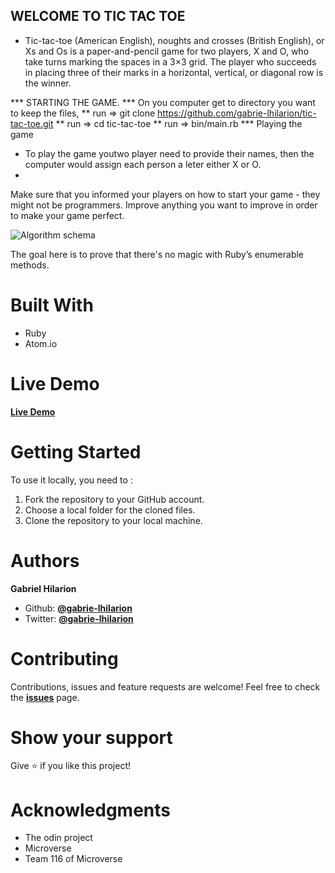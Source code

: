 ## WELCOME TO TIC TAC TOE
 * Tic-tac-toe (American English), noughts and crosses (British English), or Xs and Os is a paper-and-pencil game for two    players, X and O, who take turns marking the spaces in a 3×3 grid. The player who succeeds in placing three of their marks in a horizontal, vertical, or diagonal row is the winner.


*** STARTING THE GAME.
*** On you computer get to directory you want to keep the files, 
   ** run => git clone https://github.com/gabrie-lhilarion/tic-tac-toe.git
   ** run => cd tic-tac-toe
   ** run => bin/main.rb
*** Playing the game    
   * To play the game youtwo player need to provide their names, then the computer would assign each person a leter either X or O.
   * 


Make sure that you informed your players on how to start your game - they might not be programmers.
Improve anything you want to improve in order to make your game perfect.

![Algorithm schema](./screenshot.png)

The goal here is to prove that there's no magic with Ruby’s enumerable methods.

# Built With
* Ruby
* Atom.io

# Live Demo
**[Live Demo](https://repl.it/@gabrielhilarion/LawngreenNeatRecords#main.rb)**


# Getting Started
To use it locally, you need to :
1. Fork the repository to your GitHub account.
2. Choose a local folder for the cloned files.
3. Clone the repository to your local machine.


# Authors

**Gabriel Hilarion**

* Github: **[@gabrie-lhilarion](https://github.com/gabrie-lhilarion)**
* Twitter: **[@gabrie-lhilarion](https://twitter.com/gabrielDeman)**


#  Contributing

Contributions, issues and feature requests are welcome!
Feel free to check the **[issues](https://github.com/gabrie-lhilarion/enumerable/issues)** page.


#  Show your support

  Give ⭐️ if you like this project!

# Acknowledgments

* The odin project
* Microverse
* Team 116 of Microverse
